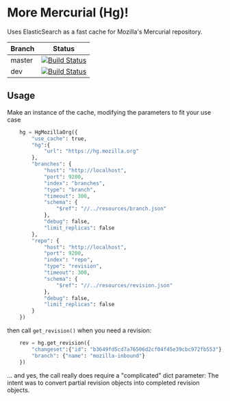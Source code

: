 

# More Mercurial (Hg)!

Uses ElasticSearch as a fast cache for Mozilla's Mercurial repository.

|Branch      |Status   |
|------------|---------|
|master      | [![Build Status](https://travis-ci.org/klahnakoski/mo-hg.svg?branch=master)](https://travis-ci.org/klahnakoski/mo-hg) |
|dev         | [![Build Status](https://travis-ci.org/klahnakoski/mo-hg.svg?branch=dev)](https://travis-ci.org/klahnakoski/mo-hg)    |

## Usage

Make an instance of the cache, modifying the parameters to fit your use case


```python
	hg = HgMozillaOrg({
		"use_cache": true,
		"hg":{
			"url": "https://hg.mozilla.org"
		},
		"branches": {
			"host": "http://localhost",
			"port": 9200,
			"index": "branches",
			"type": "branch",
			"timeout": 300,
			"schema": {
				"$ref": "//../resources/branch.json"
			},
			"debug": false,
			"limit_replicas": false
		},
		"repo": {
			"host": "http://localhost",
			"port": 9200,
			"index": "repo",
			"type": "revision",
			"timeout": 300,
			"schema": {
				"$ref": "//../resources/revision.json"
			},
			"debug": false,
			"limit_replicas": false
		}
	})
```

then call `get_revision()` when you need a revision:

```python
	rev = hg.get_revision({
		"changeset":{"id": "b3649fd5cd7a76506d2cf04f45e39cbc972fb553"},
		"branch": {"name": "mozilla-inbound"}
	})
```

... and yes, the call really does require a "complicated" dict parameter:  The intent was to convert partial revision objects into completed revision objects. 
